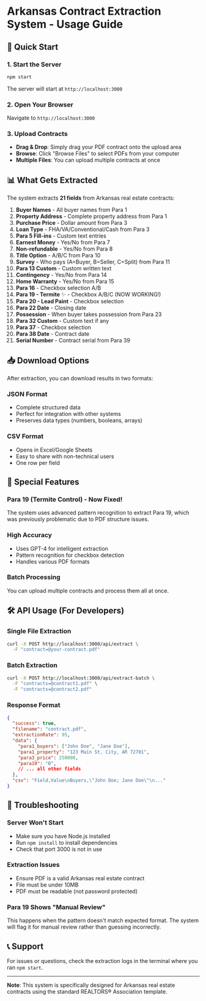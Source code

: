 # Arkansas Contract Extraction System - Usage Guide

## 🚀 Quick Start

### 1. Start the Server
```bash
npm start
```

The server will start at `http://localhost:3000`

### 2. Open Your Browser
Navigate to `http://localhost:3000`

### 3. Upload Contracts
- **Drag & Drop**: Simply drag your PDF contract onto the upload area
- **Browse**: Click "Browse Files" to select PDFs from your computer
- **Multiple Files**: You can upload multiple contracts at once

## 📊 What Gets Extracted

The system extracts **21 fields** from Arkansas real estate contracts:

1. **Buyer Names** - All buyer names from Para 1
2. **Property Address** - Complete property address from Para 1
3. **Purchase Price** - Dollar amount from Para 3
4. **Loan Type** - FHA/VA/Conventional/Cash from Para 3
5. **Para 5 Fill-ins** - Custom text entries
6. **Earnest Money** - Yes/No from Para 7
7. **Non-refundable** - Yes/No from Para 8
8. **Title Option** - A/B/C from Para 10
9. **Survey** - Who pays (A=Buyer, B=Seller, C=Split) from Para 11
10. **Para 13 Custom** - Custom written text
11. **Contingency** - Yes/No from Para 14
12. **Home Warranty** - Yes/No from Para 15
13. **Para 16** - Checkbox selection A/B
14. **Para 19 - Termite** ✨ - Checkbox A/B/C (NOW WORKING!)
15. **Para 20 - Lead Paint** - Checkbox selection
16. **Para 22 Date** - Closing date
17. **Possession** - When buyer takes possession from Para 23
18. **Para 32 Custom** - Custom text if any
19. **Para 37** - Checkbox selection
20. **Para 38 Date** - Contract date
21. **Serial Number** - Contract serial from Para 39

## 📥 Download Options

After extraction, you can download results in two formats:

### JSON Format
- Complete structured data
- Perfect for integration with other systems
- Preserves data types (numbers, booleans, arrays)

### CSV Format
- Opens in Excel/Google Sheets
- Easy to share with non-technical users
- One row per field

## 🎯 Special Features

### Para 19 (Termite Control) - Now Fixed!
The system uses advanced pattern recognition to extract Para 19, which was previously problematic due to PDF structure issues.

### High Accuracy
- Uses GPT-4 for intelligent extraction
- Pattern recognition for checkbox detection
- Handles various PDF formats

### Batch Processing
You can upload multiple contracts and process them all at once.

## 🛠️ API Usage (For Developers)

### Single File Extraction
```bash
curl -X POST http://localhost:3000/api/extract \
  -F "contract=@your-contract.pdf"
```

### Batch Extraction
```bash
curl -X POST http://localhost:3000/api/extract-batch \
  -F "contracts=@contract1.pdf" \
  -F "contracts=@contract2.pdf"
```

### Response Format
```json
{
  "success": true,
  "filename": "contract.pdf",
  "extractionRate": 95,
  "data": {
    "para1_buyers": ["John Doe", "Jane Doe"],
    "para1_property": "123 Main St, City, AR 72701",
    "para3_price": 250000,
    "para19": "B",
    // ... all other fields
  },
  "csv": "Field,Value\nBuyers,\"John Doe; Jane Doe\"\n..."
}
```

## 🔧 Troubleshooting

### Server Won't Start
- Make sure you have Node.js installed
- Run `npm install` to install dependencies
- Check that port 3000 is not in use

### Extraction Issues
- Ensure PDF is a valid Arkansas real estate contract
- File must be under 10MB
- PDF must be readable (not password protected)

### Para 19 Shows "Manual Review"
This happens when the pattern doesn't match expected format. The system will flag it for manual review rather than guessing incorrectly.

## 📞 Support

For issues or questions, check the extraction logs in the terminal where you ran `npm start`.

---

**Note**: This system is specifically designed for Arkansas real estate contracts using the standard REALTORS® Association template.